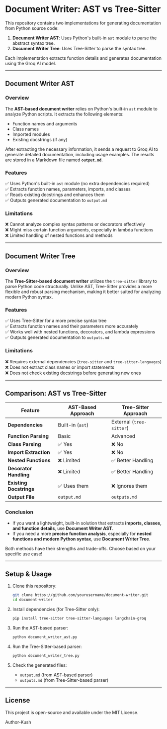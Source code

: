 # Document Writer: AST vs Tree-Sitter

This repository contains two implementations for generating documentation from Python source code:

1. **Document Writer AST**: Uses Python's built-in `ast` module to parse the abstract syntax tree.
2. **Document Writer Tree**: Uses Tree-Sitter to parse the syntax tree.

Each implementation extracts function details and generates documentation using the Groq AI model.

---

## Document Writer AST

### Overview

The **AST-based document writer** relies on Python's built-in `ast` module to analyze Python scripts. It extracts the following elements:

- Function names and arguments
- Class names
- Imported modules
- Existing docstrings (if any)

After extracting the necessary information, it sends a request to Groq AI to generate detailed documentation, including usage examples. The results are stored in a Markdown file named **`output.md`**.

### Features

✅ Uses Python's built-in `ast` module (no extra dependencies required)\
✅ Extracts function names, parameters, imports, and classes\
✅ Reads existing docstrings and enhances them\
✅ Outputs generated documentation to `output.md`

### Limitations

❌ Cannot analyze complex syntax patterns or decorators effectively\
❌ Might miss certain function arguments, especially in lambda functions\
❌ Limited handling of nested functions and methods

---

## Document Writer Tree

### Overview

The **Tree-Sitter-based document writer** utilizes the `tree-sitter` library to parse Python code structurally. Unlike AST, Tree-Sitter provides a more flexible and robust parsing mechanism, making it better suited for analyzing modern Python syntax.

### Features

✅ Uses Tree-Sitter for a more precise syntax tree\
✅ Extracts function names and their parameters more accurately\
✅ Works well with nested functions, decorators, and lambda expressions\
✅ Outputs generated documentation to `outputs.md`

### Limitations

❌ Requires external dependencies (`tree-sitter` and `tree-sitter-languages`)\
❌ Does not extract class names or import statements\
❌ Does not check existing docstrings before generating new ones

---

## Comparison: AST vs Tree-Sitter

| Feature                 | AST-Based Approach | Tree-Sitter Approach     |
| ----------------------- | ------------------ | ------------------------ |
| **Dependencies**        | Built-in (`ast`)   | External (`tree-sitter`) |
| **Function Parsing**    | Basic              | Advanced                 |
| **Class Parsing**       | ✅ Yes              | ❌ No                     |
| **Import Extraction**   | ✅ Yes              | ❌ No                     |
| **Nested Functions**    | ❌ Limited          | ✅ Better Handling        |
| **Decorator Handling**  | ❌ Limited          | ✅ Better Handling        |
| **Existing Docstrings** | ✅ Uses them        | ❌ Ignores them           |
| **Output File**         | `output.md`        | `outputs.md`             |

### Conclusion

- If you want a lightweight, built-in solution that extracts **imports, classes, and function details**, use **Document Writer AST**.
- If you need a more **precise function analysis**, especially for **nested functions and modern Python syntax**, use **Document Writer Tree**.

Both methods have their strengths and trade-offs. Choose based on your specific use case!

---

## Setup & Usage

1. Clone this repository:

   ```sh
   git clone https://github.com/yourusername/document-writer.git
   cd document-writer
   ```

2. Install dependencies (for Tree-Sitter only):

   ```sh
   pip install tree-sitter tree-sitter-languages langchain-groq
   ```

3. Run the AST-based parser:

   ```sh
   python document_writer_ast.py
   ```

4. Run the Tree-Sitter-based parser:

   ```sh
   python document_writer_tree.py
   ```

5. Check the generated files:

   - `output.md` (from AST-based parser)
   - `outputs.md` (from Tree-Sitter-based parser)

---

## License

This project is open-source and available under the MIT License.

Author-Kush

